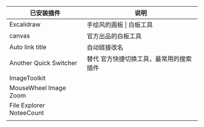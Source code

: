 
| 已安装插件                    | 说明                   |
| ------------------------ | -------------------- |
| Excalidraw               | 手绘风的画板 \| 白板工具       |
| canvas                   | 官方出品的白板工具            |
| Auto link title          | 自动链接改名               |
| Another Quick Switcher   | 替代 官方快捷切换工具，最常用的搜索插件 |
| ImageToolkit             |                      |
| MouseWheel Image Zoom    |                      |
| File Explorer NoteeCount |                      |
|                          |                      |


